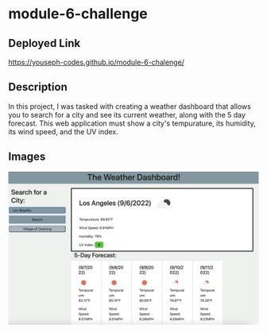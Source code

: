 # module-6-challenge

## Deployed Link
https://youseph-codes.github.io/module-6-chalenge/

## Description

In this project, I was tasked with creating a weather dashboard that allows you to search for a city and see its current weather, along with the 5 day forecast. This web application must show a city's tempurature, its humidity, its wind speed, and the UV index. 

## Images

![](./assets/images/6A2EC024-FE78-4B77-BA45-6A3C100D9601.jpeg)